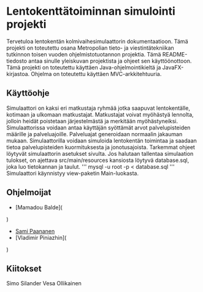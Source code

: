 # Lentokenttätoiminnan simulointi projekti

Tervetuloa lentokentän kolmivaihesimulaattorin dokumentaatioon. Tämä projekti on toteutettu osana Metropolian tieto- ja viestintätekniikan  
tutkinnon toisen vuoden ohjelmistotuotannon projektia. Tämä README-tiedosto antaa sinulle yleiskuvan projektista ja ohjeet sen käyttöönottoon.
Tämä projekti on toteutettu käyttäen Java-ohjelmointikieltä ja JavaFX-kirjastoa. Ohjelma on toteutettu käyttäen MVC-arkkitehtuuria.

## Käyttöohje

Simulaattori on kaksi eri matkustaja ryhmää jotka saapuvat lentokentälle, kotimaan ja ulkomaan matkustajat. Matkustajat voivat myöhästyä lennolta, jolloin
heidät poistetaan järjestelmästä ja merkitään myöhästyneiksi. Simulaattorissa voidaan antaa käyttäjän syöttämät arvot palvelupisteiden määrille ja palveluajoille. Palveluajat generoidaan normaalin jakauman mukaan.
Simulaattorilla voidaan simuloida lentokentän toimintaa ja saadaan tietoa palvelupisteiden kuormituksesta ja jonotusajoista.
Tarkemmat ohjeet löytyvät simulaattorin asetukset sivulta.
Jos halutaan tallentaa simulaation tulokset, on ajettava src/main/resources kansiosta löytyvä database.sql, joka luo tietokannan ja taulut.
''' mysql -u root -p < database.sql '''
Simulaattori käynnistyy view-paketin Main-luokasta. 

## Ohjelmoijat
- [Mamadou Balde](

)

- [Sami Paananen](
    https://users.metropolia.fi/~samipaan/CV/
)
- [Vladimir Piniazhin](
    
)


## Kiitokset
Simo Silander
Vesa Ollikainen



